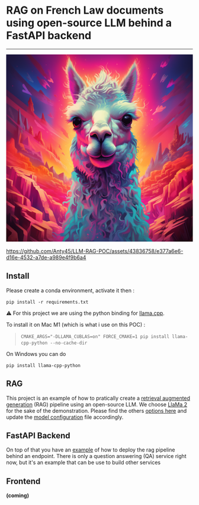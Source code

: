 # RAG on French Law documents using open-source LLM behind a FastAPI backend

---

[![Watch the video](./docs/illustration/llama.png)]()

https://github.com/Anty45/LLM-RAG-POC/assets/43836758/e377a6e6-d16e-4532-a7de-a989e4f9b6a4

## Install

Please create a conda environment, activate it then : 

```
pip install -r requirements.txt
```

:warning: For this project we are using the python binding for [llama.cpp](https://github.com/abetlen/llama-cpp-python).

To install it on Mac M1 (which is what i use on this POC) : 
> ```CMAKE_ARGS="-DLLAMA_CUBLAS=on" FORCE_CMAKE=1 pip install llama-cpp-python --no-cache-dir```

On Windows you can do 
```
pip install llama-cpp-python
```

## RAG 
This project is an example of how to pratically create a [retrieval augmented generation](https://stackoverflow.blog/2023/10/18/retrieval-augmented-generation-keeping-llms-relevant-and-current/) (RAG) pipeline using an open-source LLM. We choose
[LlaMa 2 ](https://ai.meta.com/llama/) for the sake of the demonstration.
Please find the others [options here](https://huggingface.co/spaces/HuggingFaceH4/open_llm_leaderboard) and update the [model configuration](https://github.com/Anty45/LLM-RAG-POC/blob/master/conf/model.yaml) file accordingly.


## FastAPI Backend 
On top of that you have an [example](https://github.com/Anty45/LLM-RAG-POC/tree/master/src/serving) of how to deploy the rag pipeline behind an endpoint.
There is only a question answering (QA) service right now, but it's an example that can be use to build other services

## Frontend 
**(coming)**
